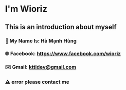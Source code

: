 # I'm Wioriz
## This is an introduction about myself

### 👤 My Name Is: Hà Mạnh Hùng
### 🌐 Facebook: https://www.facebook.com/wioriz
### ✉️ Gmail: kttldev@gmail.com
### ⚠️ error please contact me
